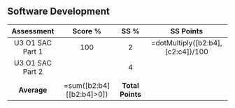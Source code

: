 ## Software Development
|    Assessment    |          Score %          |       SS %       |             SS Points             |
| :--------------: | :-----------------------: | :--------------: | :-------------------------------: |
| U3 O1 SAC Part 1 |            100            |        2         | =dotMultiply([b2:b4],[c2:c4])/100 |
| U3 O1 SAC Part 2 |                           |        4         |                                   |
|                  |                           |                  |                                   |
|   **Average**    | =sum([b2:b4]\[[b2:b4]>0]) | **Total Points** |                                   |
